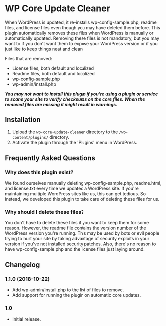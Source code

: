 # WP Core Update Cleaner

When WordPress is updated, it re-installs wp-config-sample.php, readme files, and license files even though you may have deleted them before. This plugin automatically removes these files when WordPress is manually or automatically updated. Removing these files is not mandatory, but you may want to if you don't want them to expose your WordPress version or if you just like to keep things neat and clean. 

Files that are removed:

* License files, both default and localized
* Readme files, both default and localized
* wp-config-sample.php
* wp-admin/install.php

___You may not want to install this plugin if you're using a plugin or service to scans your site to verify checksums on the core files. When the removed files are missing it might result in warnings.___

## Installation

1. Upload the `wp-core-update-cleaner` directory to the `/wp-content/plugins/` directory.
2. Activate the plugin through the 'Plugins' menu in WordPress.

## Frequently Asked Questions

### Why does this plugin exist?

We found ourselves manually deleting wp-config-sample.php, readme.html, and license.txt every time we updated a WordPress site. If you're maintaining multiple WordPress sites like us, this can get tedious. So instead, we developed this plugin to take care of deleting these files for us.

### Why should I delete these files?

You don't have to delete these files if you want to keep them for some reason. However, the readme file contains the version number of the WordPress version you're running. This may be used by bots or evil people trying to hurt your site by taking advantage of security exploits in your version if you've not installed security patches. Also, there's no reason to have wp-config-sample.php and the license files just laying around.

## Changelog

### 1.1.0 (2018-10-22)

* Add wp-admin/install.php to the list of files to remove.
* Add support for running the plugin on automatic core updates.

### 1.0

* Initial release.